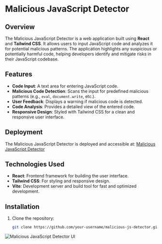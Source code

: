 
# Malicious JavaScript Detector

## Overview
The Malicious JavaScript Detector is a web application built using **React** and **Tailwind CSS**. It allows users to input JavaScript code and analyzes it for potential malicious patterns. The application highlights any suspicious or potentially harmful code, helping developers identify and mitigate risks in their JavaScript codebase.

## Features
- **Code Input**: A text area for entering JavaScript code.
- **Malicious Code Detection**: Scans the input for predefined malicious patterns (e.g., `eval`, `document.write`, etc.).
- **User Feedback**: Displays a warning if malicious code is detected.
- **Code Analysis**: Provides a detailed view of the entered code.
- **Responsive Design**: Styled with Tailwind CSS for a clean and responsive user interface.

## Deployment
The Malicious JavaScript Detector is deployed and accessible at: [Malicious JavaScript Detector](https://malicious-js-detection.vercel.app/)

## Technologies Used
- **React**: Frontend framework for building the user interface.
- **Tailwind CSS**: For styling and responsive design.
- **Vite**: Development server and build tool for fast and optimized development.

## Installation
1. Clone the repository:
   ```bash
   git clone https://github.com/your-username/malicious-js-detector.git

![Malicious JavaScript Detector UI](./assets/Screenshot%202025-01-06%20164608.png)

